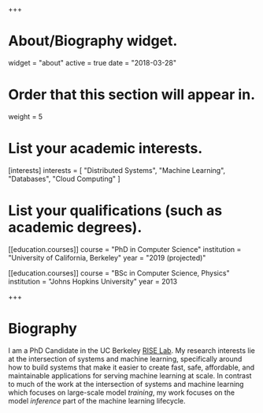 +++
# About/Biography widget.
widget = "about"
active = true
date = "2018-03-28"

# Order that this section will appear in.
weight = 5

# List your academic interests.
[interests]
  interests = [
    "Distributed Systems",
    "Machine Learning",
    "Databases",
    "Cloud Computing"
  ]

# List your qualifications (such as academic degrees).
[[education.courses]]
  course = "PhD in Computer Science"
  institution = "University of California, Berkeley"
  year = "2019 (projected)"

[[education.courses]]
  course = "BSc in Computer Science, Physics"
  institution = "Johns Hopkins University"
  year = 2013
 
+++

# Biography

I am a PhD Candidate in the UC Berkeley [RISE Lab](https://rise.cs.berkeley.edu/).
My research interests lie at the intersection of systems and machine learning, specifically around how to build systems
that make it easier to create fast, safe, affordable, and maintainable applications for serving machine learning at scale.
In contrast to much of the work at the intersection of systems and machine learning which focuses on large-scale
model *training*, my work focuses on the model *inference* part of the machine learning lifecycle.
